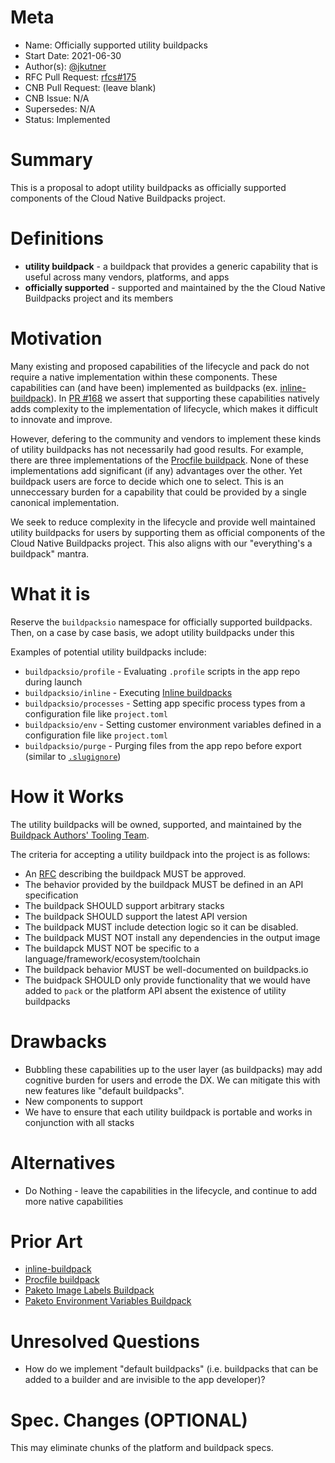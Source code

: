 # Meta
[meta]: #meta
- Name: Officially supported utility buildpacks
- Start Date: 2021-06-30
- Author(s): [@jkutner](https://github.com/jkutner)
- RFC Pull Request: [rfcs#175](https://github.com/buildpacks/rfcs/pull/175)
- CNB Pull Request: (leave blank)
- CNB Issue: N/A
- Supersedes: N/A
- Status: Implemented

# Summary
[summary]: #summary

This is a proposal to adopt utility buildpacks as officially supported components of the Cloud Native Buildpacks project.

# Definitions
[definitions]: #definitions

- **utility buildpack** - a buildpack that provides a generic capability that is useful across many vendors, platforms, and apps
- **officially supported** - supported and maintained by the the Cloud Native Buildpacks project and its members

# Motivation
[motivation]: #motivation

Many existing and proposed capabilities of the lifecycle and pack do not require a native implementation within these components. These capabilities can (and have been) implemented as buildpacks (ex. [inline-buildpack](https://registry.buildpacks.io/buildpacks/hone/inline)). In [PR #168](https://github.com/buildpacks/rfcs/pull/168) we assert that supporting these capabilities natively adds complexity to the implementation of lifecycle, which makes it difficult to innovate and improve.

However, defering to the community and vendors to implement these kinds of utility buildpacks has not necessarily had good results. For example, there are three implementations of the [Procfile buildpack](https://registry.buildpacks.io/buildpacks/paketo-buildpacks/procfile). None of these implementations add significant (if any) advantages over the other. Yet buildpack users are force to decide which one to select. This is an unneccessary burden for a capability that could be provided by a single canonical implementation.

We seek to reduce complexity in the lifecycle and provide well maintained utility buildpacks for users by supporting them as official components of the Cloud Native Buildpacks project. This also aligns with our "everything's a buildpack" mantra.

# What it is
[what-it-is]: #what-it-is

Reserve the `buildpacksio` namespace for officially supported buildpacks. Then, on a case by case basis, we adopt utility buildpacks under this

Examples of potential utility buildpacks include:

- `buildpacksio/profile` - Evaluating `.profile` scripts in the app repo during launch
- `buildpacksio/inline` - Executing [Inline buildpacks](https://github.com/buildpacks/rfcs/blob/main/text/0048-inline-buildpack.md)
- `buildpacksio/processes` - Setting app specific process types from a configuration file like `project.toml`
- `buildpacksio/env` - Setting customer environment variables defined in a configuration file like `project.toml`
- `buildpacksio/purge` - Purging files from the app repo before export (similar to [`.slugignore`](https://devcenter.heroku.com/articles/slug-compiler#ignoring-files-with-slugignore))

# How it Works
[how-it-works]: #how-it-works

The utility buildpacks will be owned, supported, and maintained by the [Buildpack Authors' Tooling Team](https://github.com/buildpacks/community/blob/main/TEAMS.md#buildpack-authors-tooling-team).

The criteria for accepting a utility buildpack into the project is as follows:
- An [RFC](https://github.com/buildpacks/rfcs) describing the buildpack MUST be approved.
- The behavior provided by the buildpack MUST be defined in an API specification
- The buildpack SHOULD support arbitrary stacks
- The buildpack SHOULD support the latest API version
- The buildpack MUST include detection logic so it can be disabled.
- The buildpack MUST NOT install any dependencies in the output image
- The buildapck MUST NOT be specific to a language/framework/ecosystem/toolchain
- The buildpack behavior MUST be well-documented on buildpacks.io
- The buidpack SHOULD only provide functionality that we would have added to `pack` or the platform API absent the existence of utility buildpacks

# Drawbacks
[drawbacks]: #drawbacks

- Bubbling these capabilities up to the user layer (as buildpacks) may add cognitive burden for users and errode the DX. We can mitigate this with new features like "default buildpacks".
- New components to support
- We have to ensure that each utility buildpack is portable and works in conjunction with all stacks

# Alternatives
[alternatives]: #alternatives

- Do Nothing - leave the capabilities in the lifecycle, and continue to add more native capabilities

# Prior Art
[prior-art]: #prior-art

- [inline-buildpack](https://registry.buildpacks.io/buildpacks/hone/inline)
- [Procfile buildpack](https://registry.buildpacks.io/buildpacks/paketo-buildpacks/procfile)
- [Paketo Image Labels Buildpack](https://github.com/paketo-buildpacks/image-labels)
- [Paketo Environment Variables Buildpack](https://github.com/paketo-buildpacks/environment-variables)

# Unresolved Questions
[unresolved-questions]: #unresolved-questions

- How do we implement "default buildpacks" (i.e. buildpacks that can be added to a builder and are invisible to the app developer)?

# Spec. Changes (OPTIONAL)
[spec-changes]: #spec-changes

This may eliminate chunks of the platform and buildpack specs.

